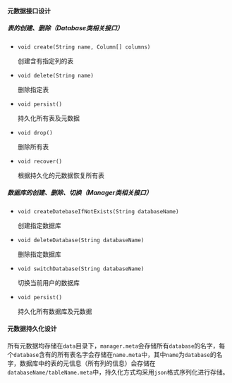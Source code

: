 #### 元数据接口设计

##### 表的创建、删除（Database类相关接口）

- `void create(String name, Column[] columns)`

  创建含有指定列的表

- `void delete(String name)`

  删除指定表

- `void persist()`

  持久化所有表及元数据

- `void drop()`

  删除所有表

- `void recover()`

  根据持久化的元数据恢复所有表

##### 数据库的创建、删除、切换（Manager类相关接口）

- `void createDatebaseIfNotExists(String databaseName)`

  创建指定数据库

- `void deleteDatabase(String databaseName)`

  删除指定数据库

- `void switchDatabase(String databaseName)`

  切换当前用户的数据库

- `void persist()`

  持久化所有数据库及元数据



#### 元数据持久化设计

所有元数据均存储在`data`目录下，`manager.meta`会存储所有`database`的名字，每个`database`含有的所有表名字会存储在`name.meta`中，其中`name`为`database`的名字，数据库中的表的元信息（所有列的信息）会存储在`databaseName/tableName.meta`中，持久化方式均采用`json`格式序列化进行存储。



